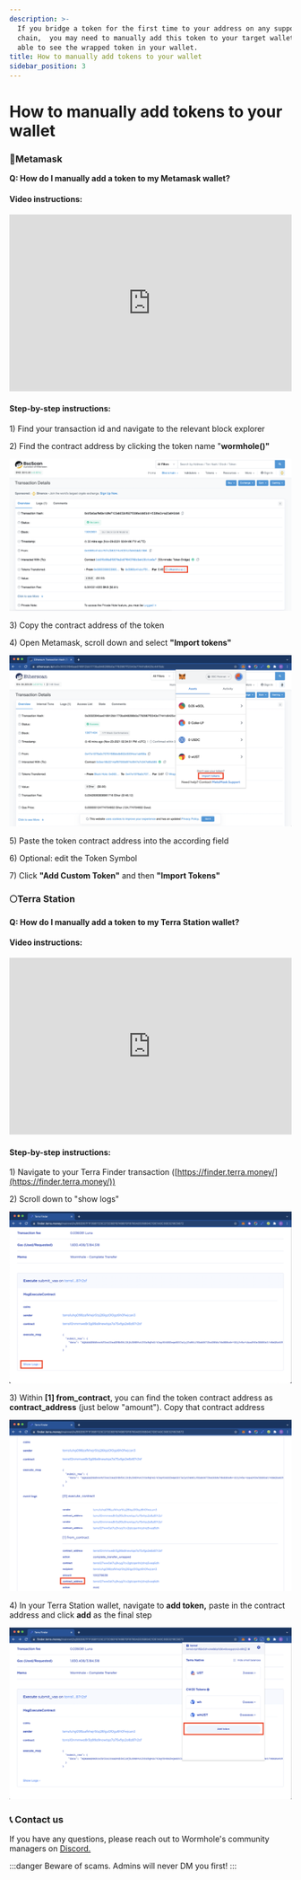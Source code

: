 ```yaml
---
description: >-
  If you bridge a token for the first time to your address on any supported
  chain,  you may need to manually add this token to your target wallet to be
  able to see the wrapped token in your wallet.
title: How to manually add tokens to your wallet
sidebar_position: 3
---
```


# How to manually add tokens to your wallet

### 🦊Metamask&#x20;

**Q: How do I manually add a token to my Metamask wallet?**

#### Video instructions:

<iframe width="100%" height="315" src="https://www.youtube.com/embed/SD87OoryX54" title="Video Tutorial: How to manually add a token to your Metamask wallet
" frameborder="0" allow="accelerometer; autoplay; clipboard-write; encrypted-media; gyroscope; picture-in-picture; web-share" allowfullscreen></iframe>

#### Step-by-step instructions:

1\) Find your transaction id and navigate to the relevant block explorer

2\) Find the contract address by clicking the token name "**wormhole()"**

![](<../../static/img/Bildschirmfoto 2021-11-29 um 16.37.29.png>)

3\) Copy the contract address of the token

4\) Open Metamask, scroll down and select **"Import tokens"**

![](<../../static/img/Bildschirmfoto 2021-11-29 um 16.38.46.png>)

5\) Paste the token contract address into the according field

6\) Optional: edit the Token Symbol

7\) Click **"Add Custom Token"** and then **"Import Tokens"**

### 🌕Terra Station

**Q: How do I manually add a token to my Terra Station wallet?**

#### Video instructions:

<iframe width="100%" height="315" src="https://www.youtube.com/embed/g0taZw_oAxQ" title="Video Tutorial: How to manually add a token to your Terra Station wallet" frameborder="0" allow="accelerometer; autoplay; clipboard-write; encrypted-media; gyroscope; picture-in-picture; web-share" allowfullscreen></iframe>

#### Step-by-step instructions:

1\) Navigate to your Terra Finder transaction ([https://finder.terra.money/](https://finder.terra.money/))

2\) Scroll down to "show logs"&#x20;

![](<../../static/img/Bildschirmfoto 2021-11-29 um 16.40.56 (1).png>)

3\) Within **\[1] from\_contract**, you can find the token contract address as **contract\_address** (just below "amount"). Copy that contract address

![](<../../static/img/Bildschirmfoto 2021-11-29 um 16.40.33.png>)

4\) In your Terra Station wallet, navigate to **add token,** paste in the contract address and click **add** as the final step

![](<../../static/img/Bildschirmfoto 2021-11-29 um 16.53.22.png>)

### 📞 Contact us

If you have any questions, please reach out to Wormhole's community managers on [Discord.](https://discord.gg/wormholecrypto)&#x20;

:::danger
Beware of scams. Admins will never DM you first!&#x20;
:::
